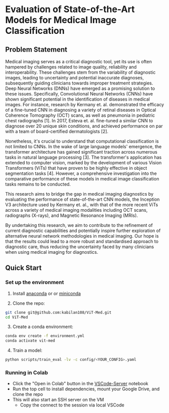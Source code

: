 # Evaluation of State-of-the-Art Models for Medical Image Classification

## Problem Statement

Medical imaging serves as a critical diagnostic tool, yet its use is often hampered by challenges related to image quality, reliability and interoperability. These challenges stem from the variability of diagnostic images, leading to uncertainty and potential inaccurate diagnoses, subsequently guiding clinicians towards improper treatment strategies. Deep Neural Networks (DNNs) have emerged as a promising solution to these issues. Specifically, Convolutional Neural Networks (CNNs) have shown significant potential in the identification of diseases in medical images. For instance, research by Kermany et. al. demonstrated the efficacy of a fine-tuned CNN in diagnosing a variety of retinal diseases in Optical Coherence Tomography (OCT) scans, as well as pneumonia in pediatric chest radiographs [1]. In 2017, Esteva et. al. fine-tuned a similar CNN to diagnose over 20 unique skin conditions, and achieved performance on par with a team of board-certified dermatologists [2].

Nonetheless, it's crucial to understand that computational classification is not limited to CNNs. In the wake of large language models' emergence, the transformer architecture has gained significant traction across numerous tasks in natural language processing​ [3]​. The transformer's application has extended to computer vision, marked by the development of various Vision Transformers (ViTs) that have proven to be highly effective in object segmentation tasks [4]​. However, a comprehensive investigation into the comparative performance of these models in medical image classification tasks remains to be conducted.

This research aims to bridge the gap in medical imaging diagnostics by evaluating the performance of state-of-the-art CNN models, the Inception V3 architecture used by Kermany et. al., with that of the more recent ViTs across a variety of medical imaging modalities including OCT scans, radiographs (X-rays), and Magnetic Resonance Imaging (MRIs).

By undertaking this research, we aim to contribute to the refinement of current diagnostic capabilities and potentially inspire further exploration of alternative neural network methodologies in medical imaging. Our hope is that the results could lead to a more robust and standardised approach to diagnostic care, thus reducing the uncertainty faced by many clinicians when using medical imaging for diagnostics.


## Quick Start

### Set up the environment

1. Install [anaconda](https://docs.anaconda.com/anaconda/install/) or  or [miniconda](https://docs.conda.io/en/latest/miniconda.html)

2. Clone the repo:

```bash
git clone git@github.com:kabilan108/ViT-Med.git
cd ViT-Med
```

3. Create a conda environment:

```bash
conda env create -f environment.yml
conda activate vit-med
```

4. Train a model:

```bash
python scripts/train_eval -lv -c config/<YOUR_CONFIG>.yaml
```

### Running in Colab

* Click the "Open in Colab" button in the [VSCode-Server](notebooks/VSCode-Server.ipynb) notebook
* Run the top cell to install dependencies, mount your Google Drive, and clone the repo
* This will also start an SSH server on the VM
  * Copy the connect to the session via local VSCode
